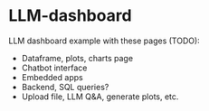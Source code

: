 # LLM-dashboard
LLM dashboard example with these pages (TODO):
- Dataframe, plots, charts page
- Chatbot interface
- Embedded apps
- Backend, SQL queries?
- Upload file, LLM Q&A, generate plots, etc.
